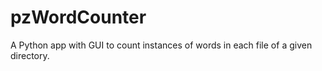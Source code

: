 # pzWordCounter
A Python app with GUI to count instances of words in each file of a given directory.
